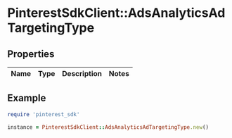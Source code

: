 # PinterestSdkClient::AdsAnalyticsAdTargetingType

## Properties

| Name | Type | Description | Notes |
| ---- | ---- | ----------- | ----- |

## Example

```ruby
require 'pinterest_sdk'

instance = PinterestSdkClient::AdsAnalyticsAdTargetingType.new()
```

